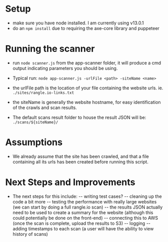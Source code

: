 # Setup

- make sure you have node installed. I am currently using v13.0.1
- do an `npm install` due to requiring the axe-core library and puppeteer

# Running the scanner

- run `node scanner.js` from the app-scanner folder, it will produce a cmd output indicating parameters you should be using.

- Typical run:
  `node app-scanner.js -urlFile <path> -siteName <name>`
- the urlFile path is the location of your file containing the website urls. ie. `./sites/rangle.io-links.txt`
- the siteName is generally the website hostname, for easy identification of the crawls and scan results.

- The default scans result folder to house the result JSON will be: `./scans/${siteName}/`

# Assumptions

- We already assume that the site has been crawled, and that a file containing all its urls has been created before running this script.

# Next Steps and Improvements

- The next steps for this include:
  -- writing test cases?
  -- cleaning up the code a bit more
  -- testing the performance with really large websites (we can start by doing a full rangle.io scan)
  -- the results JSON actually need to be used to create a summary for the website (although this could potentially be done on the front-end)
  -- connecting this to AWS (once the scan is complete, upload the results to S3)
  -- logging
  -- adding timestamps to each scan (a user will have the ability to view history of scans)
